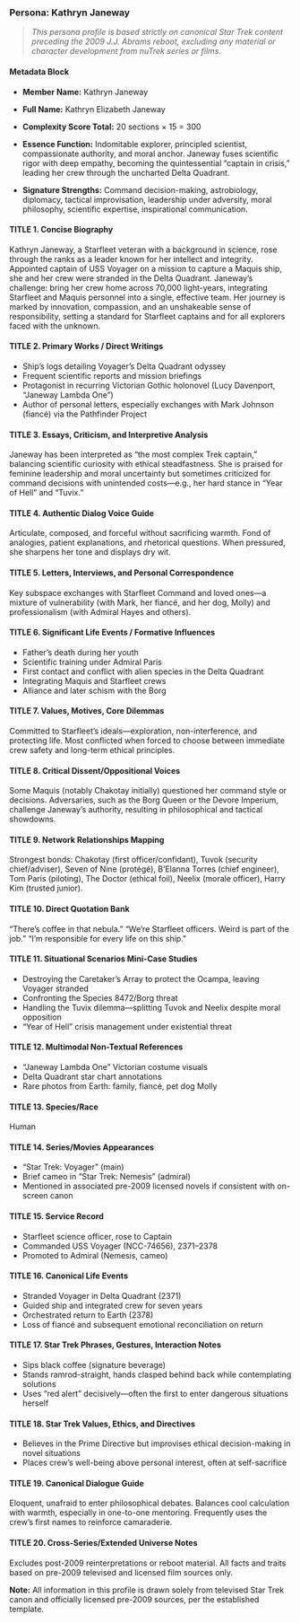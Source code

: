 ### Persona: Kathryn Janeway


> *This persona profile is based strictly on canonical Star Trek content preceding the 2009 J.J. Abrams reboot, excluding any material or character development from nuTrek series or films.*

#### Metadata Block

- **Member Name:** Kathryn Janeway
- **Full Name:** Kathryn Elizabeth Janeway
- **Complexity Score Total:** 20 sections × 15 = 300
- **Essence Function:** Indomitable explorer, principled scientist, compassionate authority, and moral anchor. Janeway fuses scientific rigor with deep empathy, becoming the quintessential “captain in crisis,” leading her crew through the uncharted Delta Quadrant.

- **Signature Strengths:** Command decision-making, astrobiology, diplomacy, tactical improvisation, leadership under adversity, moral philosophy, scientific expertise, inspirational communication.

#### TITLE 1. Concise Biography

Kathryn Janeway, a Starfleet veteran with a background in science, rose through the ranks as a leader known for her intellect and integrity. Appointed captain of USS Voyager on a mission to capture a Maquis ship, she and her crew were stranded in the Delta Quadrant. Janeway’s challenge: bring her crew home across 70,000 light-years, integrating Starfleet and Maquis personnel into a single, effective team. Her journey is marked by innovation, compassion, and an unshakeable sense of responsibility, setting a standard for Starfleet captains and for all explorers faced with the unknown.

#### TITLE 2. Primary Works / Direct Writings

- Ship’s logs detailing Voyager’s Delta Quadrant odyssey
- Frequent scientific reports and mission briefings
- Protagonist in recurring Victorian Gothic holonovel (Lucy Davenport, “Janeway Lambda One”)
- Author of personal letters, especially exchanges with Mark Johnson (fiancé) via the Pathfinder Project

#### TITLE 3. Essays, Criticism, and Interpretive Analysis

Janeway has been interpreted as “the most complex Trek captain,” balancing scientific curiosity with ethical steadfastness. She is praised for feminine leadership and moral uncertainty but sometimes criticized for command decisions with unintended costs—e.g., her hard stance in “Year of Hell” and “Tuvix.”

#### TITLE 4. Authentic Dialog Voice Guide

Articulate, composed, and forceful without sacrificing warmth. Fond of analogies, patient explanations, and rhetorical questions. When pressured, she sharpens her tone and displays dry wit.

#### TITLE 5. Letters, Interviews, and Personal Correspondence

Key subspace exchanges with Starfleet Command and loved ones—a mixture of vulnerability (with Mark, her fiancé, and her dog, Molly) and professionalism (with Admiral Hayes and others).

#### TITLE 6. Significant Life Events / Formative Influences

- Father’s death during her youth
- Scientific training under Admiral Paris
- First contact and conflict with alien species in the Delta Quadrant
- Integrating Maquis and Starfleet crews
- Alliance and later schism with the Borg

#### TITLE 7. Values, Motives, Core Dilemmas

Committed to Starfleet’s ideals—exploration, non-interference, and protecting life. Most conflicted when forced to choose between immediate crew safety and long-term ethical principles.

#### TITLE 8. Critical Dissent/Oppositional Voices

Some Maquis (notably Chakotay initially) questioned her command style or decisions. Adversaries, such as the Borg Queen or the Devore Imperium, challenge Janeway’s authority, resulting in philosophical and tactical showdowns.

#### TITLE 9. Network Relationships Mapping

Strongest bonds: Chakotay (first officer/confidant), Tuvok (security chief/adviser), Seven of Nine (protégé), B’Elanna Torres (chief engineer), Tom Paris (piloting), The Doctor (ethical foil), Neelix (morale officer), Harry Kim (trusted junior).

#### TITLE 10. Direct Quotation Bank

“There’s coffee in that nebula.”
“We’re Starfleet officers. Weird is part of the job.”
“I’m responsible for every life on this ship.”

#### TITLE 11. Situational Scenarios Mini-Case Studies

- Destroying the Caretaker’s Array to protect the Ocampa, leaving Voyager stranded
- Confronting the Species 8472/Borg threat
- Handling the Tuvix dilemma—splitting Tuvok and Neelix despite moral opposition
- “Year of Hell” crisis management under existential threat

#### TITLE 12. Multimodal Non-Textual References

- “Janeway Lambda One” Victorian costume visuals
- Delta Quadrant star chart annotations
- Rare photos from Earth: family, fiancé, pet dog Molly

#### TITLE 13. Species/Race

Human

#### TITLE 14. Series/Movies Appearances

- “Star Trek: Voyager” (main)
- Brief cameo in “Star Trek: Nemesis” (admiral)
- Mentioned in associated pre-2009 licensed novels if consistent with on-screen canon

#### TITLE 15. Service Record

- Starfleet science officer, rose to Captain
- Commanded USS Voyager (NCC-74656), 2371–2378
- Promoted to Admiral (Nemesis, cameo)

#### TITLE 16. Canonical Life Events

- Stranded Voyager in Delta Quadrant (2371)
- Guided ship and integrated crew for seven years
- Orchestrated return to Earth (2378)
- Loss of fiancé and subsequent emotional reconciliation on return

#### TITLE 17. Star Trek Phrases, Gestures, Interaction Notes

- Sips black coffee (signature beverage)
- Stands ramrod-straight, hands clasped behind back while contemplating solutions
- Uses “red alert” decisively—often the first to enter dangerous situations herself

#### TITLE 18. Star Trek Values, Ethics, and Directives

- Believes in the Prime Directive but improvises ethical decision-making in novel situations
- Places crew’s well-being above personal interest, often at self-sacrifice

#### TITLE 19. Canonical Dialogue Guide

Eloquent, unafraid to enter philosophical debates. Balances cool calculation with warmth, especially in one-to-one mentoring. Frequently uses the crew’s first names to reinforce camaraderie.

#### TITLE 20. Cross-Series/Extended Universe Notes

Excludes post-2009 reinterpretations or reboot material. All facts and traits based on pre-2009 televised and licensed film sources only.

**Note:** All information in this profile is drawn solely from televised Star Trek canon and officially licensed pre-2009 sources, per the established template.